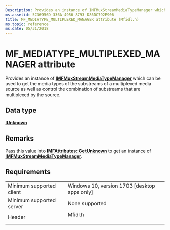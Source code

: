 ```yaml
---
Description: Provides an instance of IMFMuxStreamMediaTypeManager which can be used to get the media types of the substreams of a multiplexed media source as well as control the combination of substreams that are multiplexed by the source.
ms.assetid: 5C36956D-336A-4956-8793-D86DC792E906
title: MF_MEDIATYPE_MULTIPLEXED_MANAGER attribute (Mfidl.h)
ms.topic: reference
ms.date: 05/31/2018
---
```


# MF\_MEDIATYPE\_MULTIPLEXED\_MANAGER attribute

Provides an instance of [**IMFMuxStreamMediaTypeManager**](/windows/desktop/api/mfobjects/nn-mfobjects-imfmuxstreammediatypemanager) which can be used to get the media types of the substreams of a multiplexed media source as well as control the combination of substreams that are multiplexed by the source.

## Data type

**[**IUnknown**](/windows/win32/api/unknwn/nn-unknwn-iunknown)**

## Remarks

Pass this value into [**IMFAttributes::GetUnknown**](/windows/desktop/api/mfobjects/nf-mfobjects-imfattributes-getunknown) to get an instance of [**IMFMuxStreamMediaTypeManager**](/windows/desktop/api/mfobjects/nn-mfobjects-imfmuxstreammediatypemanager).

## Requirements



|                                     |                                                                                    |
|-------------------------------------|------------------------------------------------------------------------------------|
| Minimum supported client<br/> | Windows 10, version 1703 \[desktop apps only\]<br/>                          |
| Minimum supported server<br/> | None supported<br/>                                                          |
| Header<br/>                   | <dl> <dt>Mfidl.h</dt> </dl> |



 

 